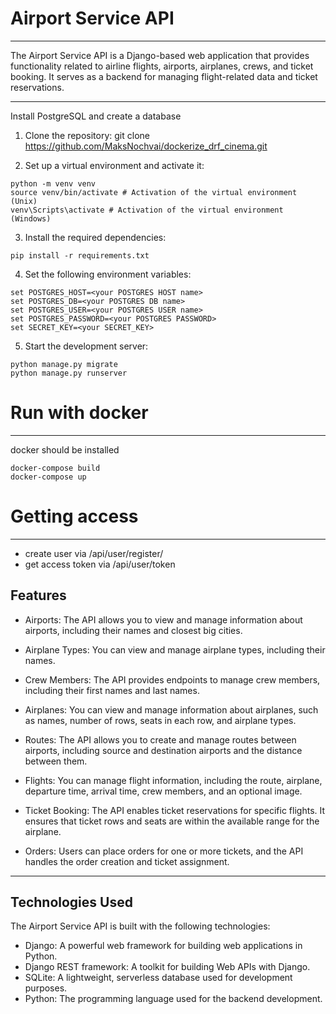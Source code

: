 # Airport Service API

-----------------------------------

The Airport Service API is a Django-based web application that provides functionality related to airline flights, airports, airplanes, crews, and ticket booking. It serves as a backend for managing flight-related data and ticket reservations.

----

Install PostgreSQL and create a database

1. Clone the repository:
git clone https://github.com/MaksNochvai/dockerize_drf_cinema.git

2. Set up a virtual environment and activate it:
```
python -m venv venv
source venv/bin/activate # Activation of the virtual environment (Unix)
venv\Scripts\activate # Activation of the virtual environment (Windows)
```
3. Install the required dependencies:
```
pip install -r requirements.txt
```
4. Set the following environment variables:
```
set POSTGRES_HOST=<your POSTGRES HOST name>
set POSTGRES_DB=<your POSTGRES DB name>
set POSTGRES_USER=<your POSTGRES USER name>
set POSTGRES_PASSWORD=<your POSTGRES PASSWORD>
set SECRET_KEY=<your SECRET_KEY>
```
5. Start the development server:
```
python manage.py migrate
python manage.py runserver
```
# Run with docker

-----------------------------------
docker should be installed
```
docker-compose build
docker-compose up
```
# Getting access

------------------------------------
- create user via /api/user/register/
- get access token via /api/user/token

## Features
- Airports: The API allows you to view and manage information about airports, including their names and closest big cities.

- Airplane Types: You can view and manage airplane types, including their names.

- Crew Members: The API provides endpoints to manage crew members, including their first names and last names.

- Airplanes: You can view and manage information about airplanes, such as names, number of rows, seats in each row, and airplane types.

- Routes: The API allows you to create and manage routes between airports, including source and destination airports and the distance between them.

- Flights: You can manage flight information, including the route, airplane, departure time, arrival time, crew members, and an optional image.

- Ticket Booking: The API enables ticket reservations for specific flights. It ensures that ticket rows and seats are within the available range for the airplane.

- Orders: Users can place orders for one or more tickets, and the API handles the order creation and ticket assignment.

------
## Technologies Used
The Airport Service API is built with the following technologies:

- Django: A powerful web framework for building web applications in Python.
- Django REST framework: A toolkit for building Web APIs with Django.
- SQLite: A lightweight, serverless database used for development purposes.
- Python: The programming language used for the backend development.
